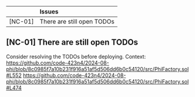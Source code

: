 |         | Issues                                                |
|:------- |:----------------------------------------------------- |
| [NC-01]  | There are still open TODOs                |


## [NC-01] There are still open TODOs
Consider resolving the TODOs before deploying.
Context: 
https://github.com/code-423n4/2024-08-phi/blob/8c0985f7a10b231f916a51af5d506dd6b0c54120/src/PhiFactory.sol#L552
https://github.com/code-423n4/2024-08-phi/blob/8c0985f7a10b231f916a51af5d506dd6b0c54120/src/PhiFactory.sol#L474